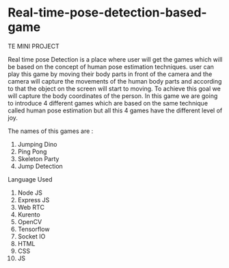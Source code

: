 # Real-time-pose-detection-based-game
TE MINI PROJECT


Real time pose Detection is a place where user will get the games which will be based on the concept of human pose estimation techniques. user can play this game by moving their body parts in front of the camera and the camera will capture the movements of the human body parts and according to that the object on the screen will start to moving. To achieve this goal we will capture the body coordinates of the person. In this game we are going to introduce 4 different games which are based on the same technique called human pose estimation but all this 4 games have the different level of joy. 

The names of this games are : 
  1. Jumping Dino 
  2. Ping Pong 
  3. Skeleton Party
  4. Jump Detection


Language Used

  1. Node JS
  2. Express JS
  3. Web RTC
  4. Kurento
  5. OpenCV
  6. Tensorflow 
  7. Socket IO
  8. HTML
  9. CSS
  10. JS
 
  

 
